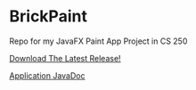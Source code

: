 # BrickPaint
 Repo for my JavaFX Paint App Project in CS 250

[Download The Latest Release!](https://github.com/MattGet/BrickPaint/releases/tag/v1.0.0 "Latest Release")
 
[Application JavaDoc](https://mattget.github.io/PaintJavaDocs/com.example.brickpaint/module-summary.html "BrickPaint JavaDoc")
